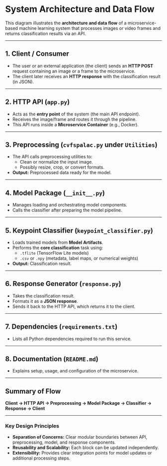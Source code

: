 # System Architecture and Data Flow

This diagram illustrates the **architecture and data flow** of a microservice-based machine learning system that processes images or video frames and returns classification results via an API.

---

## 1. Client / Consumer
- The user or an external application (the client) sends an **HTTP POST** request containing an image or a frame to the microservice.  
- The client later receives an **HTTP response** with the classification result (in JSON).

---

## 2. HTTP API (`app.py`)
- Acts as the **entry point** of the system (the main API endpoint).  
- Receives the image/frame and routes it through the pipeline.  
- This API runs inside a **Microservice Container** (e.g., Docker).

---

## 3. Preprocessing (`cvfspalac.py` under `Utilities`)
- The API calls preprocessing utilities to:
  - Clean or normalize the input image.
  - Possibly resize, crop, or convert formats.  
- **Output:** Preprocessed data ready for the model.

---

## 4. Model Package (`__init__.py`)
- Manages loading and orchestrating model components.  
- Calls the classifier after preparing the model pipeline.

---

## 5. Keypoint Classifier (`keypoint_classifier.py`)
- Loads trained models from **Model Artifacts**.  
- Performs the **core classification** task using:
  - `.tflite` (TensorFlow Lite models)
  - `.csv` or `.npy` (metadata, label maps, or numerical weights)  
- **Output:** Classification result.

---

## 6. Response Generator (`response.py`)
- Takes the classification result.  
- Formats it as a **JSON response**.  
- Sends it back to the HTTP API, which returns it to the client.

---

## 7. Dependencies (`requirements.txt`)
- Lists all Python dependencies required to run this service.

---

## 8. Documentation (`README.md`)
- Explains setup, usage, and configuration of the microservice.

---

## Summary of Flow

**Client → HTTP API → Preprocessing → Model Package → Classifier → Response → Client**

---

### Key Design Principles
- **Separation of Concerns:** Clear modular boundaries between API, preprocessing, model, and response components.  
- **Reusability and Scalability:** Each block can be updated independently.  
- **Extensibility:** Provides clear integration points for model updates or additional processing steps.
